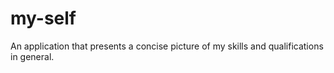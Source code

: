 # my-self
An application that presents a concise picture of my skills and qualifications in general.
